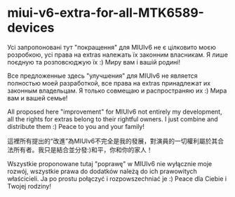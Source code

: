 # miui-v6-extra-for-all-MTK6589-devices

Усі запропоновані тут "покращення" для MIUIv6 не є цілковито моєю розробкою, усі права на extras належать їх законним власникам. Я лише поєдную та розповсюджую їх :) Миру вам і вашій родині!

Все предложенные здесь "улучшения" для MIUIv6 не является полностью моей разработкой, все права на extras принадлежат их законным владельцам. Я только совмещаю и распространяю их :) Мира вам и вашей семье!

All proposed here "improvement" for MIUIv6 not entirely my development, all the rights for extras belong to their rightful owners. I just combine and distribute them :) Peace to you and your family!

這裡所有提出的“改進”為MIUIv6不完全是我的發展，對演員的一切權利屬於其合法所有者。我只是結合並分發:)和平，你和你的家人！

Wszystkie proponowane tutaj "poprawę" w MIUIv6 nie wyłącznie moje rozwój, wszystkie prawa do dodatków należą do ich prawowitych właścicieli. Ja po prostu połączyć i rozpowszechniać je :) Peace dla Ciebie i Twojej rodziny!